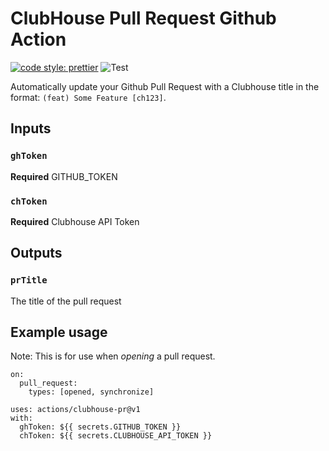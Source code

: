 # ClubHouse Pull Request Github Action

[![code style: prettier](https://img.shields.io/badge/code_style-prettier-ff69b4.svg?style=flat-square)](https://github.com/prettier/prettier)
![Test](https://github.com/farmersdog/clubhouse-pr/workflows/Test/badge.svg)

Automatically update your Github Pull Request with a Clubhouse title in the format: `(feat) Some Feature [ch123]`.

## Inputs

### `ghToken`

**Required** GITHUB_TOKEN

### `chToken`

**Required** Clubhouse API Token

## Outputs

### `prTitle`

The title of the pull request

## Example usage

Note: This is for use when _opening_ a pull request.

```
on:
  pull_request:
    types: [opened, synchronize]
```

```
uses: actions/clubhouse-pr@v1
with:
  ghToken: ${{ secrets.GITHUB_TOKEN }}
  chToken: ${{ secrets.CLUBHOUSE_API_TOKEN }}
```
